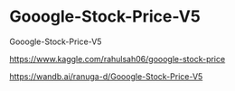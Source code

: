 # Gooogle-Stock-Price-V5
Gooogle-Stock-Price-V5

https://www.kaggle.com/rahulsah06/gooogle-stock-price

https://wandb.ai/ranuga-d/Gooogle-Stock-Price-V5
